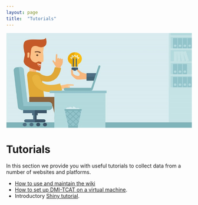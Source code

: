 ```yaml
---
layout: page
title:  "Tutorials"
---
```


![tuitorial](/image/tutorial.jpg)
# Tutorials

In this section we provide you with useful tutorials to collect data from a number of websites and platforms. 

* [How to use and maintain the wiki](https://github.com/Leibniz-HBI/Social-Media-Observatory/wiki/How-to-use-and-maintain-the-wiki)
* [How to set up DMI-TCAT on a virtual machine](https://github.com/Leibniz-HBI/Social-Media-Observatory/wiki/How-to-set-up-DMI-TCAT-on-a-virtual-machine).
* Introductory [Shiny tutorial](https://github.com/Leibniz-HBI/SMO-TMAS/wiki).

